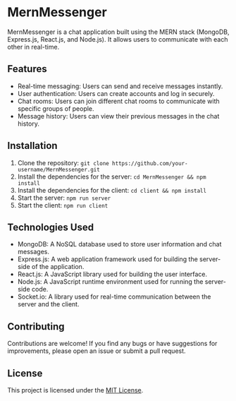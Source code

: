 # MernMessenger

MernMessenger is a chat application built using the MERN stack (MongoDB, Express.js, React.js, and Node.js). It allows users to communicate with each other in real-time.

## Features

- Real-time messaging: Users can send and receive messages instantly.
- User authentication: Users can create accounts and log in securely.
- Chat rooms: Users can join different chat rooms to communicate with specific groups of people.
- Message history: Users can view their previous messages in the chat history.

## Installation

1. Clone the repository: `git clone https://github.com/your-username/MernMessenger.git`
2. Install the dependencies for the server: `cd MernMessenger && npm install`
3. Install the dependencies for the client: `cd client && npm install`
4. Start the server: `npm run server`
5. Start the client: `npm run client`

## Technologies Used

- MongoDB: A NoSQL database used to store user information and chat messages.
- Express.js: A web application framework used for building the server-side of the application.
- React.js: A JavaScript library used for building the user interface.
- Node.js: A JavaScript runtime environment used for running the server-side code.
- Socket.io: A library used for real-time communication between the server and the client.

## Contributing

Contributions are welcome! If you find any bugs or have suggestions for improvements, please open an issue or submit a pull request.

## License

This project is licensed under the [MIT License](https://opensource.org/licenses/MIT).
